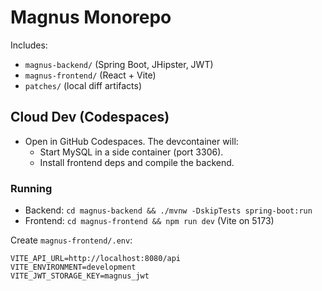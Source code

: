# Magnus Monorepo

Includes:
- `magnus-backend/` (Spring Boot, JHipster, JWT)
- `magnus-frontend/` (React + Vite)
- `patches/` (local diff artifacts)

## Cloud Dev (Codespaces)
- Open in GitHub Codespaces. The devcontainer will:
  - Start MySQL in a side container (port 3306).
  - Install frontend deps and compile the backend.

### Running
- Backend: `cd magnus-backend && ./mvnw -DskipTests spring-boot:run`
- Frontend: `cd magnus-frontend && npm run dev` (Vite on 5173)

Create `magnus-frontend/.env`:
```
VITE_API_URL=http://localhost:8080/api
VITE_ENVIRONMENT=development
VITE_JWT_STORAGE_KEY=magnus_jwt
```

